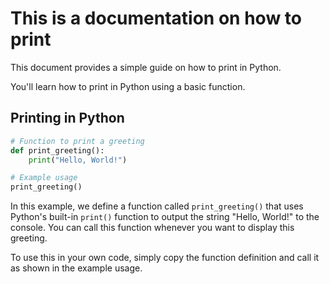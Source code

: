 # This is a documentation on how to print

This document provides a simple guide on how to print in Python.

You'll learn how to print in Python using a basic function.

## Printing in Python

```python
# Function to print a greeting
def print_greeting():
    print("Hello, World!")

# Example usage
print_greeting()
```

In this example, we define a function called `print_greeting()` that uses Python's built-in `print()` function to output the string "Hello, World!" to the console. You can call this function whenever you want to display this greeting.

To use this in your own code, simply copy the function definition and call it as shown in the example usage.
